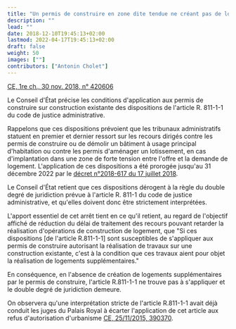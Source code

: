 ```yaml
---
title: "Un permis de construire en zone dite tendue ne créant pas de logements supplémentaires est soumis au double degré de juridiction"
description: ""
lead: ""
date: 2018-12-10T19:45:13+02:00
lastmod: 2022-04-17T19:45:13+02:00
draft: false
weight: 50
images: [""]
contributors: ["Antonin Cholet"]
---
```


[CE, 1re ch., 30 nov. 2018, n° 420606](https://www.legifrance.gouv.fr/ceta/id/CETATEXT000037675263/)

Le Conseil d'État précise les conditions d'application aux permis de construire sur construction existante des dispositions de l'article R. 811-1-1 du code de justice administrative.

Rappelons que ces dispositions prévoient que les tribunaux administratifs statuent en premier et dernier ressort sur les recours dirigés contre les permis de construire ou de démolir un bâtiment à usage principal d'habitation ou contre les permis d'aménager un lotissement, en cas d'implantation dans une zone de forte tension entre l'offre et la demande de logement. L'application de ces dispositions a été prorogée jusqu'au 31 décembre 2022 par le [décret n°2018-617 du 17 juillet 2018](https://www.legifrance.gouv.fr/loda/id/JORFTEXT000037213169).

Le Conseil d'État retient que ces dispositions dérogent à la règle du double degré de juridiction prévue à l'article R. 811-1 du code de justice administrative, et qu'elles doivent donc être strictement interprétées.

L'apport essentiel de cet arrêt tient en ce qu'il retient, au regard de l'objectif affiché de réduction du délai de traitement des recours pouvant retarder la réalisation d'opérations de construction de logement, que "Si ces dispositions [de l'article R.811-1-1] sont susceptibles de s'appliquer aux permis de construire autorisant la réalisation de travaux sur une construction existante, c'est à la condition que ces travaux aient pour objet la réalisation de logements supplémentaires."

En conséquence, en l'absence de création de logements supplémentaires par le permis de construire, l'article R.811-1-1 ne trouve pas à s'appliquer et le double degré de juridiction demeure.

On observera qu'une interprétation stricte de l'article R.811-1-1 avait déjà conduit les juges du Palais Royal à écarter l'application de cet article aux refus d'autorisation d'urbanisme [CE, 25/11/2015, 390370](https://www.legifrance.gouv.fr/ceta/id/CETATEXT000031529642).
